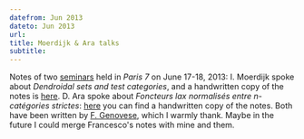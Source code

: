 ```yaml
---
datefrom: Jun 2013
dateto: Jun 2013
url:
title: Moerdijk & Ara talks
subtitle:
---
```


Notes of two [seminars][l-seminars] held in <i>Paris 7</i> on June 17-18, 2013: I. Moerdijk spoke about <i>Dendroidal sets and test categories</i>, and a handwritten copy of the notes is [here][l-here]. D. Ara spoke about <i>Foncteurs lax normalisés entre n-catégories strictes</i>: [here][l-here2] you can find a handwritten copy of the notes. Both have been written by [F. Genovese][l-Genovese], which I warmly thank. Maybe in the future I could merge Francesco's notes with mine and them.

[l-seminars]: http://www.math.ru.nl/~dara/maltsiniotis/
[l-here]: stuff/moerdijk_dendroidal.pdf
[l-here2]: stuff/ara_lax_ncat.pdf
[l-Genovese]: http://www.unimi.it/cataloghi/ass_collaborazione_ricerca/DIPARTIMENTO_DI_MATEMATICA_FEDERIGO_ENRIQUES_018_Genovese_Francesco_Curriculum_scientifico_professionale_(italiano).pdf
